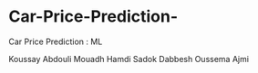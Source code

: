 # Car-Price-Prediction-
Car Price Prediction : ML


Koussay Abdouli
Mouadh Hamdi
Sadok Dabbesh
Oussema Ajmi
